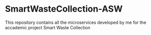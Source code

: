 # SmartWasteCollection-ASW
This repository contains all the microservices developed by me for the accademic project Smart Waste Collection
